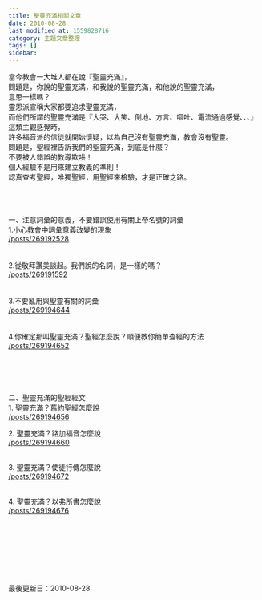 ```yaml
---
title: 聖靈充滿相關文章
date: 2010-08-28
last_modified_at: 1559828716
category: 主題文章整理
tags: []
sidebar: 
---
```


<p>當今教會一大堆人都在說『聖靈充滿』，<br/>
問題是，你說的聖靈充滿，和我說的聖靈充滿，和他說的聖靈充滿，<br/>
意思一樣嗎？<br/>
靈恩派宣稱大家都要追求聖靈充滿，<br/>
而他們所謂的聖靈充滿是『大哭、大笑、倒地、方言、嘔吐、電流通過感覺、、、』這類主觀感覺時，<br/>
許多福音派的信徒就開始懷疑，以為自己沒有聖靈充滿，教會沒有聖靈。<br/>
問題是，聖經裡告訴我們的聖靈充滿，到底是什麼？<br/>
不要被人錯誤的教導欺哄！<br/>
個人經驗不是用來建立教義的準則！<br/>
認真查考聖經，唯獨聖經，用聖經來檢驗，才是正確之路。</p>
<p><!--more--><br/>
<br/>
<br/>
一、注意詞彙的意義，不要錯誤使用有關上帝名號的詞彙<br/>
1.小心教會中詞彙意義改變的現象<br/>
<a href="/posts/269192528">/posts/269192528</a><br/>
<br/>
<br/>
2.從敬拜讚美談起。我們說的名詞，是一樣的嗎？<br/>
<a href="/posts/269191592">/posts/269191592</a><br/>
<br/>
<br/>
3.不要亂用與聖靈有關的詞彙<br/>
<a href="/posts/269194644">/posts/269194644</a><br/>
<br/>
<br/>
4.你確定那叫聖靈充滿？聖經怎麼說？順便教你簡單查經的方法<br/>
<a href="/posts/269194652">/posts/269194652</a><br/>
<br/>
<br/>
<br/>
<br/>
<br/>
二、聖靈充滿的聖經經文<br/>
1. 聖靈充滿？舊約聖經怎麼說<br/>
<a href="/posts/269194656">/posts/269194656</a></p>
<p>2. 聖靈充滿？路加福音怎麼說<br/>
<a href="/posts/269194660">/posts/269194660</a><br/>
 </p>
<p>3. 聖靈充滿？使徒行傳怎麼說<br/>
<a href="/posts/269194672">/posts/269194672</a><br/>
 </p>
<p>4. 聖靈充滿？以弗所書怎麼說<br/>
<a href="/posts/269194676">/posts/269194676</a><br/>
<br/>
<br/>
<br/>
<br/>
<br/>
<br/>
<br/>
<br/>
最後更新日：2010-08-28</p>
